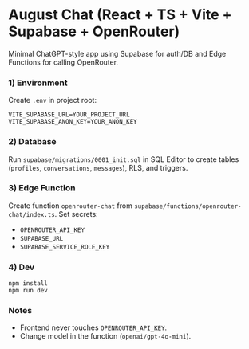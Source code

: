 # August Chat (React + TS + Vite + Supabase + OpenRouter)

Minimal ChatGPT-style app using Supabase for auth/DB and Edge Functions for calling OpenRouter.

### 1) Environment

Create `.env` in project root:

```
VITE_SUPABASE_URL=YOUR_PROJECT_URL
VITE_SUPABASE_ANON_KEY=YOUR_ANON_KEY
```

### 2) Database

Run `supabase/migrations/0001_init.sql` in SQL Editor to create tables (`profiles`, `conversations`, `messages`), RLS, and triggers.

### 3) Edge Function

Create function `openrouter-chat` from `supabase/functions/openrouter-chat/index.ts`.
Set secrets:
- `OPENROUTER_API_KEY`
- `SUPABASE_URL`
- `SUPABASE_SERVICE_ROLE_KEY`

### 4) Dev

```
npm install
npm run dev
```

### Notes
- Frontend never touches `OPENROUTER_API_KEY`.
- Change model in the function (`openai/gpt-4o-mini`).
